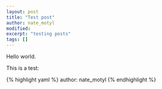 ```yaml
---
layout: post
title: "Test post"
author: nate_motyl
modified:
excerpt: "testing posts"
tags: []
---
```


Hello world.

This is a test:

{% highlight yaml %}
author: nate_motyl
{% endhighlight %}